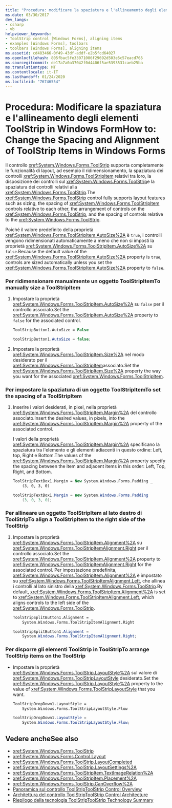 ```yaml
---
title: "Procedura: modificare la spaziatura e l'allineamento degli elementi ToolStrip"
ms.date: 03/30/2017
dev_langs:
- csharp
- vb
helpviewer_keywords:
- ToolStrip control [Windows Forms], aligning items
- examples [Windows Forms], toolbars
- toolbars [Windows Forms], aligning items
ms.assetid: cd483466-0f49-43df-addf-e2b5fcd64027
ms.openlocfilehash: 805fbac5fe33071006f29692d503e5c57eacd765
ms.sourcegitcommit: de17a7a0a37042f0d4406f5ae5393531caeb25ba
ms.translationtype: MT
ms.contentlocale: it-IT
ms.lasthandoff: 01/24/2020
ms.locfileid: "76746554"
---
```

# <a name="how-to-change-the-spacing-and-alignment-of-toolstrip-items-in-windows-forms"></a><span data-ttu-id="eb0e5-102">Procedura: Modificare la spaziatura e l'allineamento degli elementi ToolStrip in Windows Form</span><span class="sxs-lookup"><span data-stu-id="eb0e5-102">How to: Change the Spacing and Alignment of ToolStrip Items in Windows Forms</span></span>
<span data-ttu-id="eb0e5-103">Il controllo <xref:System.Windows.Forms.ToolStrip> supporta completamente le funzionalità di layout, ad esempio il ridimensionamento, la spaziatura dei controlli <xref:System.Windows.Forms.ToolStripItem> relativi tra loro, la disposizione dei controlli sul <xref:System.Windows.Forms.ToolStrip>e la spaziatura dei controlli relativi alla <xref:System.Windows.Forms.ToolStrip>.</span><span class="sxs-lookup"><span data-stu-id="eb0e5-103">The <xref:System.Windows.Forms.ToolStrip> control fully supports layout features such as sizing, the spacing of <xref:System.Windows.Forms.ToolStripItem> controls relative to each other, the arrangement of controls on the <xref:System.Windows.Forms.ToolStrip>, and the spacing of controls relative to the <xref:System.Windows.Forms.ToolStrip>.</span></span>  
  
 <span data-ttu-id="eb0e5-104">Poiché il valore predefinito della proprietà <xref:System.Windows.Forms.ToolStripItem.AutoSize%2A> è `true`, i controlli vengono ridimensionati automaticamente a meno che non si imposti la proprietà <xref:System.Windows.Forms.ToolStripItem.AutoSize%2A> su `false`.</span><span class="sxs-lookup"><span data-stu-id="eb0e5-104">Because the default value of the <xref:System.Windows.Forms.ToolStripItem.AutoSize%2A> property is `true`, controls are sized automatically unless you set the <xref:System.Windows.Forms.ToolStripItem.AutoSize%2A> property to `false`.</span></span>  
  
### <a name="to-manually-size-a-toolstripitem"></a><span data-ttu-id="eb0e5-105">Per ridimensionare manualmente un oggetto ToolStripItem</span><span class="sxs-lookup"><span data-stu-id="eb0e5-105">To manually size a ToolStripItem</span></span>  
  
1. <span data-ttu-id="eb0e5-106">Impostare la proprietà <xref:System.Windows.Forms.ToolStripItem.AutoSize%2A> su `false` per il controllo associato.</span><span class="sxs-lookup"><span data-stu-id="eb0e5-106">Set the <xref:System.Windows.Forms.ToolStripItem.AutoSize%2A> property to `false` for the associated control.</span></span>  
  
    ```vb  
    ToolStripButton1.AutoSize = False  
    ```  
  
    ```csharp  
    toolStripButton1.AutoSize = false;  
    ```  
  
2. <span data-ttu-id="eb0e5-107">Impostare la proprietà <xref:System.Windows.Forms.ToolStripItem.Size%2A> nel modo desiderato per il <xref:System.Windows.Forms.ToolStripItem>associato.</span><span class="sxs-lookup"><span data-stu-id="eb0e5-107">Set the <xref:System.Windows.Forms.ToolStripItem.Size%2A> property the way you want for the associated <xref:System.Windows.Forms.ToolStripItem>.</span></span>  
  
### <a name="to-set-the-spacing-of-a-toolstripitem"></a><span data-ttu-id="eb0e5-108">Per impostare la spaziatura di un oggetto ToolStripItem</span><span class="sxs-lookup"><span data-stu-id="eb0e5-108">To set the spacing of a ToolStripItem</span></span>  
  
1. <span data-ttu-id="eb0e5-109">Inserire i valori desiderati, in pixel, nella proprietà <xref:System.Windows.Forms.ToolStripItem.Margin%2A> del controllo associato.</span><span class="sxs-lookup"><span data-stu-id="eb0e5-109">Insert the desired values, in pixels, into the <xref:System.Windows.Forms.ToolStripItem.Margin%2A> property of the associated control.</span></span>  
  
     <span data-ttu-id="eb0e5-110">I valori della proprietà <xref:System.Windows.Forms.ToolStripItem.Margin%2A> specificano la spaziatura tra l'elemento e gli elementi adiacenti in questo ordine: Left, top, Right e Bottom.</span><span class="sxs-lookup"><span data-stu-id="eb0e5-110">The values of the <xref:System.Windows.Forms.ToolStripItem.Margin%2A> property specify the spacing between the item and adjacent items in this order: Left, Top, Right, and Bottom.</span></span>  
  
    ```vb  
    ToolStripTextBox1.Margin = New System.Windows.Forms.Padding _  
        (3, 0, 3, 0)  
    ```  
  
    ```csharp  
    toolStripTextBox1.Margin = new System.Windows.Forms.Padding   
        (3, 0, 3, 0);  
    ```  
  
### <a name="to-align-a-toolstripitem-to-the-right-side-of-the-toolstrip"></a><span data-ttu-id="eb0e5-111">Per allineare un oggetto ToolStripItem al lato destro di ToolStrip</span><span class="sxs-lookup"><span data-stu-id="eb0e5-111">To align a ToolStripItem to the right side of the ToolStrip</span></span>  
  
1. <span data-ttu-id="eb0e5-112">Impostare la proprietà <xref:System.Windows.Forms.ToolStripItem.Alignment%2A> su <xref:System.Windows.Forms.ToolStripItemAlignment.Right> per il controllo associato.</span><span class="sxs-lookup"><span data-stu-id="eb0e5-112">Set the <xref:System.Windows.Forms.ToolStripItem.Alignment%2A> property to <xref:System.Windows.Forms.ToolStripItemAlignment.Right> for the associated control.</span></span> <span data-ttu-id="eb0e5-113">Per impostazione predefinita, <xref:System.Windows.Forms.ToolStripItem.Alignment%2A> è impostato su <xref:System.Windows.Forms.ToolStripItemAlignment.Left>, che allinea i controlli al lato sinistro della <xref:System.Windows.Forms.ToolStrip>.</span><span class="sxs-lookup"><span data-stu-id="eb0e5-113">By default, <xref:System.Windows.Forms.ToolStripItem.Alignment%2A> is set to <xref:System.Windows.Forms.ToolStripItemAlignment.Left>, which aligns controls to the left side of the <xref:System.Windows.Forms.ToolStrip>.</span></span>  
  
    ```vb  
    ToolStripSplitButton1.Alignment = _  
        System.Windows.Forms.ToolStripItemAlignment.Right  
    ```  
  
    ```csharp  
    toolStripSplitButton1.Alignment =   
        System.Windows.Forms.ToolStripItemAlignment.Right;  
    ```  
  
### <a name="to-arrange-toolstrip-items-on-the-toolstrip"></a><span data-ttu-id="eb0e5-114">Per disporre gli elementi ToolStrip in ToolStrip</span><span class="sxs-lookup"><span data-stu-id="eb0e5-114">To arrange ToolStrip items on the ToolStrip</span></span>  
  
- <span data-ttu-id="eb0e5-115">Impostare la proprietà <xref:System.Windows.Forms.ToolStrip.LayoutStyle%2A> sul valore di <xref:System.Windows.Forms.ToolStripLayoutStyle> desiderato.</span><span class="sxs-lookup"><span data-stu-id="eb0e5-115">Set the <xref:System.Windows.Forms.ToolStrip.LayoutStyle%2A> property to the value of <xref:System.Windows.Forms.ToolStripLayoutStyle> that you want.</span></span>  
  
    ```vb  
    ToolStripDropDown1.LayoutStyle = _  
        System.Windows.Forms.ToolStripLayoutStyle.Flow  
    ```  
  
    ```csharp  
    toolStripDropDown1.LayoutStyle =   
        System.Windows.Forms.ToolStripLayoutStyle.Flow;  
    ```  
  
## <a name="see-also"></a><span data-ttu-id="eb0e5-116">Vedere anche</span><span class="sxs-lookup"><span data-stu-id="eb0e5-116">See also</span></span>

- <xref:System.Windows.Forms.ToolStrip>
- <xref:System.Windows.Forms.Control.Layout>
- <xref:System.Windows.Forms.ToolStrip.LayoutCompleted>
- <xref:System.Windows.Forms.ToolStrip.LayoutSettings%2A>
- <xref:System.Windows.Forms.ToolStripItem.TextImageRelation%2A>
- <xref:System.Windows.Forms.ToolStripItem.Placement%2A>
- <xref:System.Windows.Forms.ToolStrip.CanOverflow%2A>
- [<span data-ttu-id="eb0e5-117">Panoramica sul controllo ToolStrip</span><span class="sxs-lookup"><span data-stu-id="eb0e5-117">ToolStrip Control Overview</span></span>](toolstrip-control-overview-windows-forms.md)
- [<span data-ttu-id="eb0e5-118">Architettura del controllo ToolStrip</span><span class="sxs-lookup"><span data-stu-id="eb0e5-118">ToolStrip Control Architecture</span></span>](toolstrip-control-architecture.md)
- [<span data-ttu-id="eb0e5-119">Riepilogo della tecnologia ToolStrip</span><span class="sxs-lookup"><span data-stu-id="eb0e5-119">ToolStrip Technology Summary</span></span>](toolstrip-technology-summary.md)
